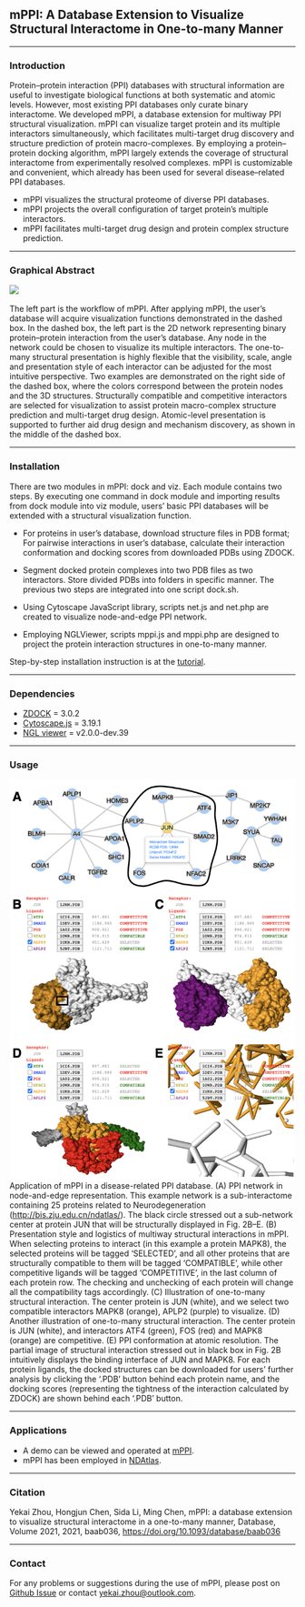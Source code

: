 ## mPPI: A Database Extension to Visualize Structural Interactome in One-to-many Manner

---
### Introduction

Protein–protein interaction (PPI) databases with structural information are useful to investigate biological functions at both systematic and atomic levels. However, most existing PPI databases only curate binary interactome. We developed mPPI, a database extension for multiway PPI structural visualization. mPPI can visualize target protein and its multiple interactors simultaneously, which facilitates multi-target drug discovery and structure prediction of protein macro-complexes. By employing a protein–protein docking algorithm, mPPI largely extends the coverage of structural interactome from experimentally resolved complexes. mPPI is customizable and convenient, which already has been used for several disease–related PPI databases.

- mPPI visualizes the structural proteome of diverse PPI databases.
- mPPI projects the overall configuration of target protein’s multiple interactors.
- mPPI facilitates multi-target drug design and protein complex structure prediction.

---
### Graphical Abstract

![](graphical_abstract.png)

The left part is the workflow of mPPI. After applying mPPI, the user’s database will acquire visualization functions demonstrated in the dashed box. In the dashed box, the left part is the 2D network representing binary protein–protein interaction from the user’s database. Any node in the network could be chosen to visualize its multiple interactors. The one-to-many structural presentation is highly flexible that the visibility, scale, angle and presentation style of each interactor can be adjusted for the most intuitive perspective. Two examples are demonstrated on the right side of the dashed box, where the colors correspond between the protein nodes and the 3D structures. Structurally compatible and competitive interactors are selected for visualization to assist protein macro-complex structure prediction and multi-target drug design. Atomic-level presentation is supported to further aid drug design and mechanism discovery, as shown in the middle of the dashed box.

---
### Installation

There are two modules in mPPI: dock and viz. Each module contains two steps. By executing one command in dock module and importing results from dock module into viz module, users’ basic PPI databases will be extended with a structural visualization function.

- For proteins in user’s database, download structure files in PDB format; For pairwise interactions in user’s database, calculate their interaction conformation and docking scores from downloaded PDBs using ZDOCK.

- Segment docked protein complexes into two PDB files as two interactors. Store divided PDBs into folders in specific manner. The previous two steps are integrated into one script dock.sh.

- Using Cytoscape JavaScript library, scripts net.js and net.php are created to visualize node-and-edge PPI network.

- Employing NGLViewer, scripts mppi.js and mppi.php are designed to project the protein interaction structures in one-to-many manner.

Step-by-step installation instruction is at the [tutorial](https://github.com/yekaizhou/mppi/blob/main/tutorial.pdf).

---
### Dependencies

- [ZDOCK](https://zlab.umassmed.edu/zdockconv3d/) = 3.0.2
- [Cytoscape.js](https://js.cytoscape.org/) = 3.19.1
- [NGL viewer](https://nglviewer.org/) = v2.0.0-dev.39

---
### Usage

<img src="example_application.png" align="left" width="620"/>

Application of mPPI in a disease-related PPI database. (A) PPI network in node-and-edge representation. This example network is a sub-interactome containing 25 proteins related to Neurodegeneration (http://bis.zju.edu.cn/ndatlas/). The black circle stressed out a sub-network center at protein JUN that will be structurally displayed in Fig. 2B–E. (B) Presentation style and logistics of multiway structural interactions in mPPI. When selecting proteins to interact (in this example a protein MAPK8), the selected proteins will be tagged ‘SELECTED’, and all other proteins that are structurally compatible to them will be tagged ‘COMPATIBLE’, while other competitive ligands will be tagged ‘COMPETITIVE’, in the last column of each protein row. The checking and unchecking of each protein will change all the compatibility tags accordingly. (C) Illustration of one-to-many structural interaction. The center protein is JUN (white), and we select two compatible interactors MAPK8 (orange), APLP2 (purple) to visualize. (D) Another illustration of one-to-many structural interaction. The center protein is JUN (white), and interactors ATF4 (green), FOS (red) and MAPK8 (orange) are competitive. (E) PPI conformation at atomic resolution. The partial image of structural interaction stressed out in black box in Fig. 2B intuitively displays the binding interface of JUN and MAPK8. For each protein ligands, the docked structures can be downloaded for users’ further analysis by clicking the ‘.PDB’ button behind each protein name, and the docking scores (representing the tightness of the interaction calculated by ZDOCK) are shown behind each ‘.PDB’ button.

---
### Applications

- A demo can be viewed and operated at [mPPI](http://bis.zju.edu.cn/mppi/).
- mPPI has been employed in [NDAtlas](http://bis.zju.edu.cn/ndatlas/).

---
### Citation

Yekai Zhou, Hongjun Chen, Sida Li, Ming Chen, mPPI: a database extension to visualize structural interactome in a one-to-many manner, Database, Volume 2021, 2021, baab036, https://doi.org/10.1093/database/baab036

---
### Contact

For any problems or suggestions during the use of mPPI, please post on [Github Issue](https://github.com/yekaizhou/mppi/issues) or contact yekai.zhou@outlook.com.
